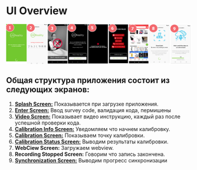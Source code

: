 # UI Overview

![](../assets/images/general-flow.png)

## Общая структура приложения состоит из следующих экранов:

1. **[Splash Screen:](./screens/splash.md)** Показывается при загрузке приложения.
2. **[Enter Screen:](./screens/enter.md)** Ввод survey code, валидация кода, пермишены
3. **[Video Screen:](./screens/video.md)** Показывает видео инструкцию, каждый раз после успешной проверки кода.
4. **[Calibration Info Screen:](./screens/calibration-info.md)** Уведомляем что начнем калибровку.
5. **[Calibration Screen:](./screens/calibration.md)** Показываем точку калибровки.
6. **[Calibration Status Screen:](./screens/calibration-status.md)** Выводим результаты калибровки.
7. **WebCiew Screen:** Загружаем webview.
8. **Recording Stopped Screen:** Говорим что запись закончена.
9. **[Synchronization Screen:](./screens/sync.md)** Выводим прогресс синхронизации